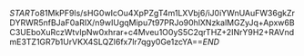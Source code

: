 $START$o81MkPF9ls/sHG0wIcOu4XpPZgT4m1LXVbj6/iJ0iYWnUAuFW36gkZrDYRWR5nfBJaF0aRIX/n9wIUgqMipu7t97PRJo90hlXNzkalMGZyJq+Apxw6BC3UEboXuRczWtvlpNw0xhrar+c4Mveu1O0yS5C2qrTHZ+2INrY9H2+RAVndmE3TZ1GR7b1UrVKX4SLQZl6fx7lr7qgy0Ge1zcYA==$END$